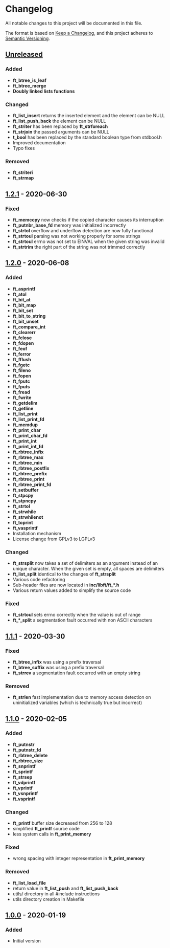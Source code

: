# Changelog

All notable changes to this project will be documented in this file.

The format is based on [Keep a Changelog](https://keepachangelog.com/en/1.0.0/),
and this project adheres to [Semantic Versioning](https://semver.org/spec/v2.0.0.html).

## [Unreleased]
### Added
- **ft_btree_is_leaf**
- **ft_btree_merge**
- **Doubly linked lists functions**

### Changed
- **ft_list_insert** returns the inserted element and the element can be NULL
- **ft_list_push_back** the element can be NULL
- **ft_striter** has been replaced by **ft_strforeach**
- **ft_strjoin** the passed arguments can be NULL
- **t_bool** has been replaced by the standard boolean type from stdbool.h
- Improved documentation
- Typo fixes

### Removed
- **ft_striteri**
- **ft_strmap**

## [1.2.1] - 2020-06-30
### Fixed
- **ft_memccpy** now checks if the copied character causes its interruption
- **ft_putnbr_base_fd** memory was initialized incorrectly
- **ft_strtol** overflow and underflow detection are now fully functional
- **ft_strtoul** parsing was not working properly for some strings
- **ft_strtoul** errno was not set to EINVAL when the given string was invalid
- **ft_strtrim** the right part of the string was not trimmed correctly

## [1.2.0] - 2020-06-08

### Added
- **ft_asprintf**
- **ft_atol**
- **ft_bit_at**
- **ft_bit_map**
- **ft_bit_set**
- **ft_bit_to_string**
- **ft_bit_unset**
- **ft_compare_int**
- **ft_clearerr**
- **ft_fclose**
- **ft_fdopen**
- **ft_feof**
- **ft_ferror**
- **ft_fflush**
- **ft_fgetc**
- **ft_fileno**
- **ft_fopen**
- **ft_fputc**
- **ft_fputs**
- **ft_fread**
- **ft_fwrite**
- **ft_getdelim**
- **ft_getline**
- **ft_list_print**
- **ft_list_print_fd**
- **ft_memdup**
- **ft_print_char**
- **ft_print_char_fd**
- **ft_print_int**
- **ft_print_int_fd**
- **ft_rbtree_infix**
- **ft_rbtree_max**
- **ft_rbtree_min**
- **ft_rbtree_postfix**
- **ft_rbtree_prefix**
- **ft_rbtree_print**
- **ft_rbtree_print_fd**
- **ft_setbuffer**
- **ft_stpcpy**
- **ft_stpncpy**
- **ft_strtol**
- **ft_strwhile**
- **ft_strwhilenot**
- **ft_toprint**
- **ft_vasprintf**
- Installation mechanism
- License change from GPLv3 to LGPLv3

### Changed
- **ft_strsplit** now takes a set of delimiters as an argument instead of an unique character. When the given set is empty, all spaces are delimiters
- **ft_list_split** identical to the changes of **ft_strsplit**
- Various code refactoring
- Sub-header files are now located in **inc/libft/ft_*.h**
- Various return values added to simplify the source code

### Fixed
- **ft_strtoul** sets errno correctly when the value is out of range
- **ft_*_split** a segmentation fault occurred with non ASCII characters

## [1.1.1] - 2020-03-30

### Fixed
- **ft_btree_infix** was using a prefix traversal
- **ft_btree_suffix** was using a prefix traversal
- **ft_strrev** a segmentation fault occurred with an empty string

### Removed
- **ft_strlen** fast implementation due to memory access detection on uninitialized variables (which is technically true but incorrect)

## [1.1.0] - 2020-02-05

### Added
- **ft_putnstr**
- **ft_putnstr_fd**
- **ft_rbtree_delete**
- **ft_rbtree_size**
- **ft_snprintf**
- **ft_sprintf**
- **ft_strsep**
- **ft_vdprintf**
- **ft_vprintf**
- **ft_vsnprintf**
- **ft_vsprintf**

### Changed
- **ft_printf** buffer size decreased from 256 to 128
- simplified **ft_printf** source code
- less system calls in **ft_print_memory**

### Fixed
- wrong spacing with integer representation in **ft_print_memory**

### Removed
- **ft_list_load_file**
- return value in **ft_list_push** and **ft_list_push_back**
- utils/ directory in all #include instructions
- utils directory creation in Makefile

## [1.0.0] - 2020-01-19

### Added
- Initial version

[Unreleased]: https://github.com/ChuOkupai/libft/compare/v1.2.1...dev
[1.2.1]: https://github.com/ChuOkupai/libft/releases/tag/v1.2.1
[1.2.0]: https://github.com/ChuOkupai/libft/releases/tag/v1.2.0
[1.1.1]: https://github.com/ChuOkupai/libft/releases/tag/v1.1.1
[1.1.0]: https://github.com/ChuOkupai/libft/releases/tag/v1.1.0
[1.0.0]: https://github.com/ChuOkupai/libft/releases/tag/v1.0.0
